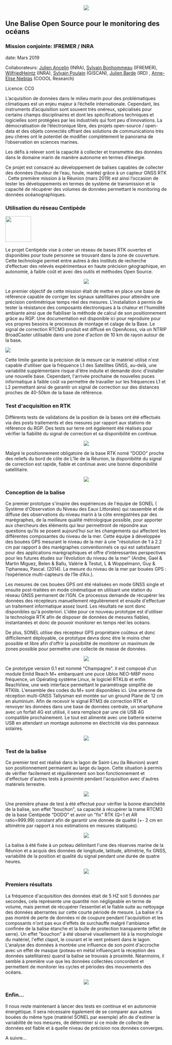 
<p align="center"><img src="../docs/images/balise.jpeg"></p>

## Une Balise Open Source pour le monitoring des océans

### Mission conjointe: IFREMER / INRA

date: Mars 2019

Collaborateurs: <a href="https://www.linkedin.com/in/jancelin" target="blank">Julien Ancelin</a> (INRA), <a href="https://www.linkedin.com/in/sylvain-bonhommeau-3790035/">Sylvain Bonhommeau</a> (IFREMER), <a href="https://www.dynafor.fr/heintz-wilfried">WilfriedHeintz</a> (INRA), <a href="https://www.linkedin.com/in/sylvainpoulain/">Sylvain Poulain</a> (GISCAN), <a href="https://www.linkedin.com/in/julien-barde-1692282/">Julien Barde</a> (IRD) , <a href="https://www.linkedin.com/in/anne-elise-nieblas-91228316/">Anne-Elise Nieblas</a> (COOOL Research)

Licence: CC0

L’acquisition de données dans le milieu marin pour des problématiques climatiques est un enjeu majeur à l’échelle internationale. Cependant, les instruments d’acquisition sont souvent très onéreux, spécialisés pour certains champs disciplinaires et dont les spécifications techniques et logicielles sont protégées par les industriels qui font peu d’innovations. La démocratisation de l’électronique libre, des projets open-source / open-data et des objets connectés offrant des solutions de communications très peu chères ont le potentiel de modifier complètement le panorama de l’observation en sciences marines.

Les défis à relever sont la capacité à collecter et transmettre des données dans le domaine marin de manière autonome en termes d’énergie.

Ce projet est consacré au développement de balises capables de collecter des données (hauteur de l’eau, houle, marée) grâce à un capteur GNSS RTK . Cette première mission à la Réunion (mars 2019) est ainsi l’occasion de tester les développements en termes de système de transmission et la capacité de récupérer des volumes de données permettant le monitoring de données océanographiques.

### Utilisation du réseau Centipède <p align="left"><img src="../docs/images/centipede.jpg" height=80px></p>

Le projet Centipède vise à créer un réseau de bases RTK ouvertes et disponibles pour toute personne se trouvant dans la zone de couverture. Cette technologie permet entre autres à des instituts de recherche d’effectuer des relevés expérimentaux en haute précision géographique, en autonomie, à faible coût et avec des outils et méthodes Open Source.

<p align="center"><img src="../docs/images/reach_palmier.png"></p>

Le premier objectif de cette mission était de mettre en place une base de référence capable de corriger les signaux satellitaires pour atteindre une précision centimétrique temps réel des mesures. L'installation à permis de tester la résistance des composants électroniques à la chaleur et l'humidité ambiante ainsi que de fiabiliser la méthode de calcul de son positionnement grâce au RGP. Une documentation est disponible ici pour reproduire pour vos propres besoins le processus de montage et calage de la Base. Le signal de correction RTCM3 produit est diffusé en OpenAcess, via un NTRIP BroadCaster utilisable dans une zone d'action de 10 km de rayon autour de la base.

<p align="left"><img src="../docs/images/dodo_lizmap.png" ></p>

Cette limite garantie la précision de la mesure car le matériel utilisé n'est capable d'utiliser que la fréquence L1 des Satellites GNSS, au-delà, une variabilité supplémentaire risque d'être induite et demande donc d'installer une nouvelle base. Cependant, l'arrivée prochaine de nouvelles puces informatique à faible coût va permettre de travailler sur les fréquences L1 et L2 permettant ainsi de garantir un signal de correction sur des distances proches de 40-50km de la base de référence.

### Test d'acquisition en RTK

Différents tests de validations de la position de la bases ont été effectués via des posts traitements et des mesures par rapport aux stations de référence du RGP. Des tests sur terre ont également été réalisés pour vérifier la fiabilité du signal de correction et sa disponibilité en continue.

<p align="center"><img src="../docs/images/survey_centipede2.png"></p>

Malgré le positionnement obligatoire de la base RTK nomé "DODO" proche des reliefs du bord de côte de L'île de la Réunion, la disponibilité du signal de correction est rapide, fiable et continue avec une bonne disponibilité satellitaire.

<p align="center"><img src="../docs/images/dodo_rtk.jpg" ></p>


### Conception de la balise

Ce premier prototype s'inspire des expériences de l'équipe de SONEL ( Système d'Observation du Niveau des Eaux Littorales) qui rassemble et de diffuse des observations du niveau marin à la côte enregistrées par des marégraphes, de la meilleure qualité métrologique possible, pour apporter aux chercheurs des éléments qui leur permettront de répondre aux questions qu’ils se posent aujourd’hui sur les changements qui affectent les différentes composantes du niveau de la mer. Cette équipe à développée des bouées GPS mesurant le niveau de la mer à une "résolution de 1 à 2.2 cm par rapport à des marégraphes conventionnels ce qui est satisfaisant pour des applications marégraphiques et offre d’intéressantes perspectives pour les futures études sur l’évolution du niveau de la mer" (Andre, Gael & Martin Miguez, Belen & Ballu, Valérie & Testut, L & Woppelmann, Guy & Tiphaneau, Pascal. (2014). La mesure du niveau de la mer par bouées GPS : l’expérience multi-capteurs de l’île d’Aix.).

Les mesures de ces bouées GPS ont été réalisées en mode GNSS single et ensuite post-traitées en mode cinématique en utilisant une station du réseau GNSS permanent de l’IGN. Ce processus demande de récupérer les données des récepteurs manuellement régulièrement et ensuite d'effectuer un traitement informatique assez lourd. Les résultats ne sont donc disponibles qu'à posteriori. L'idée pour ce nouveau prototype est d'utiliser la technologie RTK afin de disposer de données de mesures fiables, instantanées et donc de pouvoir monitorer en temps réel les océans.

De plus, SONEL utilise des récepteur GPS propriétaire coûteux et donc difficilement déployable, ce prototype devra donc être le moins cher possible et libre afin d'offrir la possibilité de monitorer un maximum de zones possible pour permettre une collecte de masse de données.

<p align="center"><img src="../docs/images/champagne.jpeg" ></p>

Ce prototype version 0.1 est nommé "Champagne". Il est composé d'un module Emlid Reach M+ embarquant une puce Ublox NEO-M8P mono fréquence, un Opérating système Linux, le logiciel RTKLib et enfin ReachView, une web interface permettant le paramétrage simplifié de RTKlib. L'ensemble des codes du M+ sont disponibles ici. Une antenne de réception multi-GNSS Tallysman est montée sur un ground Plane de 12 cm en aluminium. Afin de recevoir le signal RTM3 de correction RTK et renvoyer les données dans une base de données centrale, un smartphone avec un forfait 4G est utilisé, il sera remplacé par une clé USB 4G compatible prochainement. Le tout est alimenté avec une batterie externe USB en attendant un montage autonome en électricité via des panneaux solaires.

<p align="center"><img src="../docs/images/reach_bouee.jpg" ></p>

### Test de la balise

Ce premier test est réalisé dans le lagon de Saint-Leu (la Réunion) avant son positionnement permanent au large du lagon. Cette situation à permis de vérifier facilement et régulièrement son bon fonctionnement et d'effectuer d'autres tests à proximité pendant l'acquisition avec d'autres matériels terrestre.

<p align="center"><img src="../docs/images/champagne_misealeau.jpeg"></p>

Une première phase de test à été effectué pour vérifier la bonne étanchéité de la balise, son effet "bouchon", sa capacité à récupérer la trame RTCM3 de la base Centipede "DODO" et avoir un "fix" RTK (Q=1 et AR ratio=999.99) constant afin de garantir une donnée de qualité (+- 2 cm en altimétrie par rapport à nos estimations en mesures statiques).

<p align="center"><img src="../docs/images/champagne_aleau.jpeg" ></p>


La balise à été fixée à un poteau délimitant l'une des réserves marine de la Réunion et a acquis des données de longitude, latitude, altimétrie, fix GNSS, variabilité de la position et qualité du signal pendant une durée de quatre heures.

<p align="center"><img src="../docs/images/champagne_bouchon.jpeg"></p>


### Premiers résultats

La fréquence d'acquisition des données était de 5 HZ soit 5 données par secondes, cela représente une quantité non négligeable en terme de volume, mais permet de récupérer l’essentiel et le fiable suite au nettoyage des données aberrantes sur cette courte période de mesure. La balise n'a pas montré de perte de données ni de coupure pendant l'acquisition et les composants n'ont pas eux d'effets de surchauffe malgré l'ambiance confinée de la balise étanche et la bulle de protection transparente (effet de serre). Un effet "bouchon" à été observé visuellement lié à la morphologie du matériel, l'effet clapot, le courant et le vent présent dans le lagon. L'analyse des données à montrée une influence de son point d'accroche avec un effet de masque (poteau en métal influençant la réception des données satellitaires) quand la balise se trouvais à proximité. Néanmoins, il semble à première vue que les données collectées concordent et permettent de monitorer les cycles et périodes des mouvements des océans.

<p align="center"><img src="../docs/images/champagne_graph.jpeg"></p>

### Enfin...

Il nous reste maintenant à lancer des tests en continue et en autonomie énergétique. Il sera nécessaire également de se comparer aux autres bouées du même type (matériel SONEL par exemple) afin de d'estimer la variabilité de nos mesures, de déterminer si ce mode de collecte de données est fiable et à quelle niveau de précision nos données converges.

A suivre...
